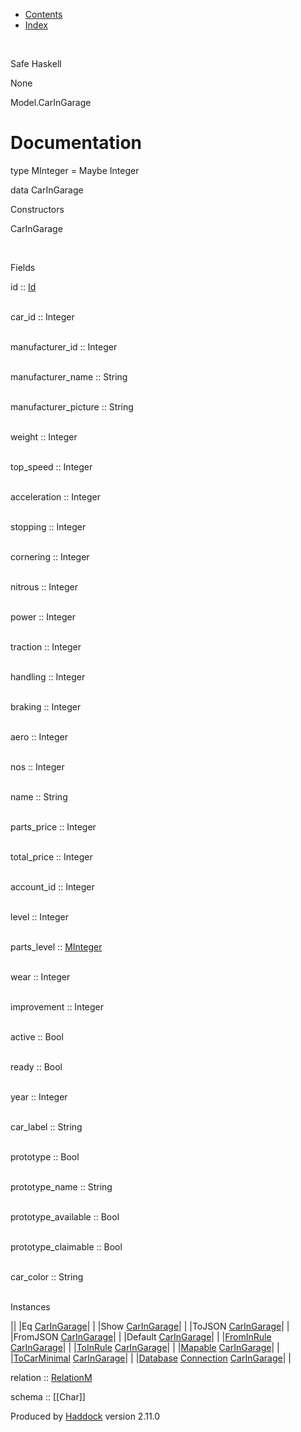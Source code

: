 -   [Contents](index.html)
-   [Index](doc-index.html)

 

Safe Haskell

None

Model.CarInGarage

Documentation
=============

type MInteger = Maybe Integer

data CarInGarage

Constructors

CarInGarage

 

Fields

id :: [Id](Model-General.html#t:Id)  
 

car\_id :: Integer  
 

manufacturer\_id :: Integer  
 

manufacturer\_name :: String  
 

manufacturer\_picture :: String  
 

weight :: Integer  
 

top\_speed :: Integer  
 

acceleration :: Integer  
 

stopping :: Integer  
 

cornering :: Integer  
 

nitrous :: Integer  
 

power :: Integer  
 

traction :: Integer  
 

handling :: Integer  
 

braking :: Integer  
 

aero :: Integer  
 

nos :: Integer  
 

name :: String  
 

parts\_price :: Integer  
 

total\_price :: Integer  
 

account\_id :: Integer  
 

level :: Integer  
 

parts\_level :: [MInteger](Model-CarInGarage.html#t:MInteger)  
 

wear :: Integer  
 

improvement :: Integer  
 

active :: Bool  
 

ready :: Bool  
 

year :: Integer  
 

car\_label :: String  
 

prototype :: Bool  
 

prototype\_name :: String  
 

prototype\_available :: Bool  
 

prototype\_claimable :: Bool  
 

car\_color :: String  
 

Instances

||
|Eq [CarInGarage](Model-CarInGarage.html#t:CarInGarage)| |
|Show [CarInGarage](Model-CarInGarage.html#t:CarInGarage)| |
|ToJSON [CarInGarage](Model-CarInGarage.html#t:CarInGarage)| |
|FromJSON [CarInGarage](Model-CarInGarage.html#t:CarInGarage)| |
|Default [CarInGarage](Model-CarInGarage.html#t:CarInGarage)| |
|[FromInRule](Data-InRules.html#t:FromInRule) [CarInGarage](Model-CarInGarage.html#t:CarInGarage)| |
|[ToInRule](Data-InRules.html#t:ToInRule) [CarInGarage](Model-CarInGarage.html#t:CarInGarage)| |
|[Mapable](Model-General.html#t:Mapable) [CarInGarage](Model-CarInGarage.html#t:CarInGarage)| |
|[ToCarMinimal](Model-CarMinimal.html#t:ToCarMinimal) [CarInGarage](Model-CarInGarage.html#t:CarInGarage)| |
|[Database](Model-General.html#t:Database) [Connection](Data-SqlTransaction.html#t:Connection) [CarInGarage](Model-CarInGarage.html#t:CarInGarage)| |

relation :: [RelationM](Data-Relation.html#t:RelationM)

schema :: [[Char]]

Produced by [Haddock](http://www.haskell.org/haddock/) version 2.11.0
